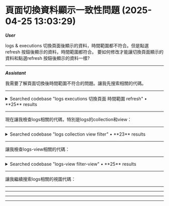 <!-- Generated by SpecStory -->

# 頁面切換資料顯示一致性問題 (2025-04-25 13:03:29)

_**User**_

logs & executions 切換頁面後顯示的資料，時間範圍都不符合。但是點選 refresh 按鈕後顯示的資料，時間範圍都符合。
要如何修改才能讓切換頁面顯示的資料和點選refresh 按鈕後顯示的資料一樣?

---

_**Assistant**_

我需要了解頁面切換後時間範圍不符合的問題。讓我先搜索相關的代碼。

---

<details>
            <summary>Searched codebase "logs executions 切換頁面 時間範圍 refresh" • **25** results</summary>
        
| File | Lines |
|------|-------|
| `ndscheduler/templates/index.html` | L113-128 |
| `ndscheduler/static/js/app.js` | L181-226 |
| `ndscheduler/templates/index.html` | L152-168 |
| `ndscheduler/server/handlers/executions.py` | L58-105 |
| `ndscheduler/corescheduler/datastore/base.py` | L626-655 |
| `ndscheduler/static/js/app.js` | L112-181 |
| `ndscheduler/static/js/views/executions/filter-view.js` | L25-45 |
| `ndscheduler-memo.md` | L200-205 |
| `ndscheduler/static/js/page-manager.js` | L174-195 |
| `ndscheduler/static/js/models/executions.js` | L25-81 |
| `ndscheduler/server/handlers/README.md` | L670-748 |
| `ndscheduler/server/handlers/audit_logs.py` | L1-41 |
| `ndscheduler/static/js/page-manager.js` | L117-174 |
| `ndscheduler/server/handlers/audit_logs.py` | L41-75 |
| `api/api_doc.md` | L239-305 |
| `ndscheduler/corescheduler/datastore/base.py` | L350-384 |
| `ndscheduler/corescheduler/datastore/base.py` | L655-684 |
| `ndscheduler/static/js/models/logs.js` | L25-70 |
| `ndscheduler/corescheduler/datastore/base.py` | L290-317 |
| `api/api_doc.md` | L305-397 |
| `ndscheduler/static/js/auth-verification.js` | L1-56 |
| `tmp/chat-01.md` | L721-776 |
| `tmp/chat-01.md` | L668-721 |
| `ndscheduler/templates/index.html` | L286-334 |
| `ndscheduler/static/js/app.js` | L45-112 |

</details>

---

現在讓我檢查logs相關的代碼，特別是logs的collection和view：

---

<details>
            <summary>Searched codebase "logs collection view filter" • **23** results</summary>
        
| File | Lines |
|------|-------|
| `ndscheduler/static/js/models/logs.js` | L25-70 |
| `ndscheduler/templates/index.html` | L152-168 |
| `ndscheduler/static/js/views/executions/filter-view.js` | L25-45 |
| `ndscheduler/static/js/views/executions/executions-view.js` | L28-58 |
| `ndscheduler/static/js/models/logs.js` | L1-25 |
| `ndscheduler/static/js/models/executions.js` | L25-81 |
| `ndscheduler/templates/index.html` | L113-128 |
| `ndscheduler/server/handlers/audit_logs.py` | L41-75 |
| `ndscheduler/static/js/models/log.js` | L27-79 |
| `ndscheduler/server/handlers/audit_logs.py` | L1-41 |
| `ndscheduler/corescheduler/datastore/base.py` | L655-684 |
| `ndscheduler/static/js/app.js` | L181-226 |
| `ndscheduler/templates/index.html` | L209-230 |
| `ndscheduler/static/js/app.js` | L112-181 |
| `ndscheduler/static/js/views/users/table-view.js` | L100-127 |
| `ndscheduler/static/js/views/categories/table-view.js` | L31-59 |
| `ndscheduler/corescheduler/datastore/base.py` | L350-384 |
| `ndscheduler/static/js/models/jobs.js` | L25-105 |
| `ndscheduler/static/js/views/jobs/table-view.js` | L39-106 |
| `ndscheduler/static/js/views/users/table-view.js` | L31-59 |
| `ndscheduler/static/js/views/categories/table-view.js` | L245-298 |
| `ndscheduler/server/handlers/audit_logs.py` | L109-152 |
| `ndscheduler/server/handlers/README.md` | L670-748 |

</details>

---

讓我檢查logs-view相關的代碼：

---

<details>
            <summary>Searched codebase "logs-view filter-view" • **25** results</summary>
        
| File | Lines |
|------|-------|
| `ndscheduler/templates/index.html` | L152-168 |
| `ndscheduler/static/js/models/logs.js` | L25-70 |
| `ndscheduler/static/js/views/executions/executions-view.js` | L28-58 |
| `ndscheduler/static/js/views/executions/filter-view.js` | L25-45 |
| `ndscheduler/static/js/models/log.js` | L27-79 |
| `ndscheduler/templates/index.html` | L209-230 |
| `ndscheduler/static/js/models/logs.js` | L1-25 |
| `ndscheduler/static/js/views/executions/executions-view.js` | L1-28 |
| `ndscheduler/templates/index.html` | L113-128 |
| `ndscheduler/static/js/views/executions/filter-view.js` | L1-25 |
| `ndscheduler/server/handlers/audit_logs.py` | L1-41 |
| `ndscheduler/static/js/views/jobs/table-view.js` | L39-106 |
| `ndscheduler/static/js/models/log.js` | L79-121 |
| `ndscheduler/server/handlers/audit_logs.py` | L41-75 |
| `ndscheduler/static/js/views/jobs/jobs-view.js` | L29-57 |
| `ndscheduler/static/js/app.js` | L181-226 |
| `ndscheduler/static/js/app.js` | L1-45 |
| `ndscheduler/static/js/views/executions/table-view.js` | L35-97 |
| `ndscheduler/corescheduler/datastore/base.py` | L655-684 |
| `ndscheduler/static/js/app.js` | L112-181 |
| `ndscheduler/static/js/models/log.js` | L1-27 |
| `ndscheduler/static/js/views/categories/table-view.js` | L31-59 |
| `ndscheduler/static/js/views/executions/stats-view.js` | L24-49 |
| `ndscheduler/static/js/views/jobs/table-view.js` | L106-165 |
| `ndscheduler/server/handlers/audit_logs.py` | L109-152 |

</details>

---

讓我繼續搜索logs相關的視圖代碼：

---



---



---



---

